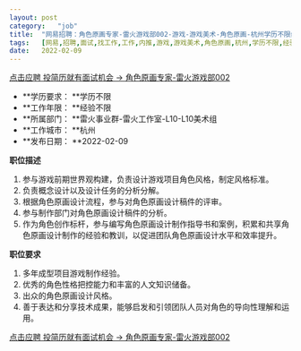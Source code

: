 ```yaml
---
layout:	post
category:	"job"
title:	"网易招聘：角色原画专家-雷火游戏部002-游戏-游戏美术-角色原画-杭州学历不限经验不限"
tags:	[网易,招聘,面试,找工作,工作,内推,游戏,游戏美术,角色原画,杭州,学历不限,经验不限]
date:	2022-02-09
---
```


[点击应聘 投简历就有面试机会 -> 角色原画专家-雷火游戏部002](http://mobile.bole.netease.com/bole/boleDetail?id=5764&employeeId=346f03c3cda5f04c&key=all)



- **学历要求： **学历不限
- **工作年限： **经验不限
- **所属部门： **雷火事业群-雷火工作室-L10-L10美术组
- **工作城市： **杭州
- **发布日期： **2022-02-09



**职位描述**
1. 参与游戏前期世界观构建，负责设计游戏项目角色风格，制定风格标准。
2. 负责概念设计以及设计任务的分析分解。
3. 根据角色原画设计流程，参与对角色原画设计稿件的评审。
4. 参与制作部门对角色原画设计稿件的分析。
5. 作为角色创作标杆，参与编写角色原画设计制作指导书和案例，积累和共享角色原画设计制作的经验和教训，以促进团队角色原画设计水平和效率提升。



**职位要求**
1. 多年成型项目游戏制作经验。
2. 优秀的角色性格把控能力和丰富的人文知识储备。
3. 出众的角色原画设计风格。
4. 善于表达和分享技术成果，能够启发和引领团队人员对角色的导向性理解和运用。



[点击应聘 投简历就有面试机会 -> 角色原画专家-雷火游戏部002](http://mobile.bole.netease.com/bole/boleDetail?id=5764&employeeId=346f03c3cda5f04c&key=all)